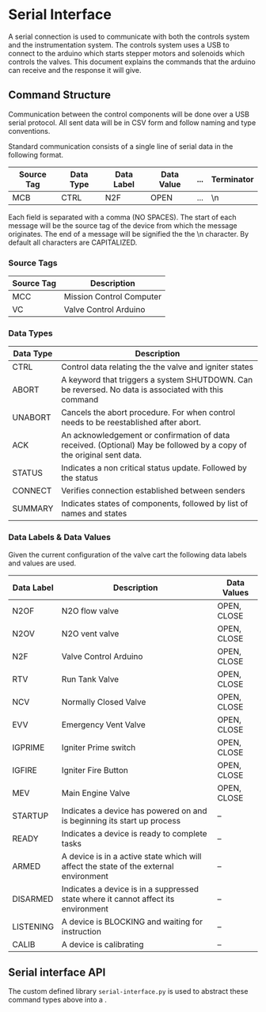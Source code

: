 # Serial Interface 

A serial connection is used to communicate with both the controls system and the instrumentation system. The controls system uses a USB to connect to the arduino which starts stepper motors and solenoids which controls the valves. This document explains the commands that the arduino can receive and the response it will give.

## Command Structure

Communication between the control components will be done over a USB serial protocol. All sent data will be in CSV form and follow naming and type conventions.

Standard communication consists of a single line of serial data in the following format.

| Source Tag | Data Type | Data Label | Data Value |...| Terminator |
| --- | --- |--- |--- |--- |---|
| MCB | CTRL | N2F | OPEN | ...|\n |

Each field is separated with a comma (NO SPACES). The start of each message will be the source tag of the device from which the message originates. The end of a message will be signified the the \n character. By default all characters are CAPITALIZED.

### Source Tags

| Source Tag | Description |
| --- | --- |
| MCC | Mission Control Computer |
| VC | Valve Control Arduino |

### Data Types

| Data Type | Description |
| --- | --- |
| CTRL | Control data relating the the valve and igniter states |
| ABORT | A keyword that triggers a system SHUTDOWN. Can be reversed. No data is associated with this command |
| UNABORT | Cancels the abort procedure. For when control needs to be reestablished after abort. |
| ACK | An acknowledgement or confirmation of data received. (Optional) May be followed by a copy of the original sent data. |
| STATUS | Indicates a non critical status update. Followed by the status |
| CONNECT | Verifies connection established between senders |
| SUMMARY | Indicates states of components, followed by list of names and states |
### Data Labels & Data Values
Given the current configuration of the valve cart the following data labels and values are used.

| Data Label | Description | Data Values |
| --- | --- |--- |
| N2OF | N2O flow valve | OPEN, CLOSE |
| N2OV | N2O vent valve | OPEN, CLOSE |
| N2F | Valve Control Arduino | OPEN, CLOSE |
| RTV | Run Tank Valve | OPEN, CLOSE |
| NCV | Normally Closed Valve | OPEN, CLOSE |
| EVV | Emergency Vent Valve | OPEN, CLOSE |
| IGPRIME | Igniter Prime switch | OPEN, CLOSE |
| IGFIRE | Igniter Fire Button | OPEN, CLOSE |
| MEV | Main Engine Valve | OPEN, CLOSE |
| STARTUP | Indicates a device has powered on and is beginning its start up process | – |
| READY | Indicates a device is ready to complete tasks | – |
| ARMED | A device is in a active state which will affect the state of the external environment | – |
| DISARMED | Indicates a device is in a suppressed state where it cannot affect its environment | – |
| LISTENING | A device is BLOCKING and waiting for instruction | – |
| CALIB | A device is calibrating | – |

## Serial interface API
The custom defined library `serial-interface.py` is used to abstract these command types above into a .